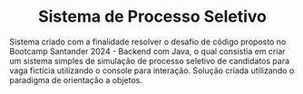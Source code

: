 <h1 style="text-align:center;">Sistema de Processo Seletivo</h1>

<p>
    Sistema criado com a finalidade resolver o desafio de código proposto no Bootcamp Santander 2024 - Backend com Java, o qual consistia em criar um sistema simples de simulação de processo seletivo de candidatos para vaga fictícia utilizando o console para interação. Solução criada utilizando o paradigma de orientação a objetos.
</p>